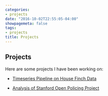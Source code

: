 ```yaml
---
categories:
- projects
date: "2016-10-02T22:55:05-04:00"
showpagemeta: false
tags:
- projects
title: Projects
---
```


## Projects

Here are some projects I have been working on:

- [Timeseries Pipeline on House Finch Data](/project1/)

- [Analysis	of Stanford Open Policing Project](/analysisofstandfordopenpolicingproject/)